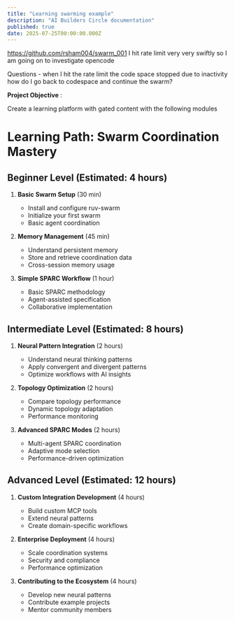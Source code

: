 ```yaml
---
title: "Learning swarming example"
description: "AI Builders Circle documentation"
published: true
date: 2025-07-25T00:00:00.000Z
---
```


https://github.com/rsham004/swarm_001
I hit rate limit very very swiftly so I am going on to investigate opencode

Questions - when I hit the rate limit the code space stopped due to inactivity how do I go back to codespace and continue the swarm?

**Project Objective** :

Create a learning platform with gated content with the following modules

# Learning Path: Swarm Coordination Mastery

## Beginner Level (Estimated: 4 hours)
1. **Basic Swarm Setup** (30 min)
   - Install and configure ruv-swarm
   - Initialize your first swarm
   - Basic agent coordination

2. **Memory Management** (45 min)
   - Understand persistent memory
   - Store and retrieve coordination data
   - Cross-session memory usage

3. **Simple SPARC Workflow** (1 hour)
   - Basic SPARC methodology
   - Agent-assisted specification
   - Collaborative implementation

## Intermediate Level (Estimated: 8 hours)
1. **Neural Pattern Integration** (2 hours)
   - Understand neural thinking patterns
   - Apply convergent and divergent patterns
   - Optimize workflows with AI insights

2. **Topology Optimization** (2 hours)
   - Compare topology performance
   - Dynamic topology adaptation
   - Performance monitoring

3. **Advanced SPARC Modes** (2 hours)
   - Multi-agent SPARC coordination
   - Adaptive mode selection
   - Performance-driven optimization

## Advanced Level (Estimated: 12 hours)
1. **Custom Integration Development** (4 hours)
   - Build custom MCP tools
   - Extend neural patterns
   - Create domain-specific workflows

2. **Enterprise Deployment** (4 hours)
   - Scale coordination systems
   - Security and compliance
   - Performance optimization

3. **Contributing to the Ecosystem** (4 hours)
   - Develop new neural patterns
   - Contribute example projects
   - Mentor community members